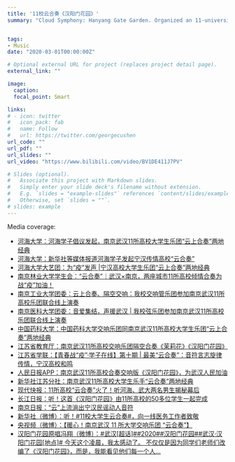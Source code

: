 ```yaml
---
title: '11校云合奏《汉阳门花园》'
summary: "Cloud Symphony: Hanyang Gate Garden. Organized an 11-university symphony orchestra cloud performance -- composition, audio mixing, and video editing. Media coverage [Xinhua News Agency (新华社)](https://m.gmw.cn/2020-03/02/content_1301006574.htm), [People's Daily (人民日报)](https://wap.peopleapp.com/video/rmh11875548/rmh11875548)"


tags:
- Music
date: "2020-03-01T00:00:00Z"

# Optional external URL for project (replaces project detail page).
external_link: ""

image:
  caption:
  focal_point: Smart

links:
# - icon: twitter
#   icon_pack: fab
#   name: Follow
#   url: https://twitter.com/georgecushen
url_code: ""
url_pdf: ""
url_slides: ""
url_video: "https://www.bilibili.com/video/BV1DE411J7PV"

# Slides (optional).
#   Associate this project with Markdown slides.
#   Simply enter your slide deck's filename without extension.
#   E.g. `slides = "example-slides"` references `content/slides/example-slides.md`.
#   Otherwise, set `slides = ""`.
# slides: example
---
```



Media coverage:
- [河海大学：河海学子倡议发起，南京武汉11所高校大学生乐团“云上合奏”两地经典](https://mp.weixin.qq.com/s/nrTDwv2Qd-pbrb-3AZWJPQ)
- [河海大学：新华社等媒体报道河海学子发起宁汉传情高校“云合奏”](https://mp.weixin.qq.com/s/slSk3tAssRxOOtbBdL06Aw)
- [河海大学大艺团：为“疫”发声 |宁汉高校大学生乐团“云上合奏”两地经典](https://mp.weixin.qq.com/s/ZjVEKgCIAJ5UxXZ_lkCDDQ)
- [南京林业大学学生会：“云合奏”｜武汉×南京，两座城市11所高校倾情合奏为战“疫”加油！](https://mp.weixin.qq.com/s/4kYz656YOdW1rujsZsfr-A)
- [南京工业大学团委：云上合奏、隔空交响：我校交响管乐团参加南京武汉11所高校乐团联合线上演奏](https://mp.weixin.qq.com/s/zrWGHE4D-HdpOGcMnGmVAQ)
- [南京医科大学团委：音爱集结，声援武汉 | 我校弦乐团参加南京武汉11所高校乐团联合线上演奏](https://mp.weixin.qq.com/s/SEkuBBEvhD11ReANgqS-_g)
- [中国药科大学：中国药科大学交响乐团同南京武汉11所高校大学生乐团“云上合奏”两地经典](https://mp.weixin.qq.com/s/SUiOPFe0FFVbHmjqUc1Aww)
- [江苏省教育厅：南京武汉11所高校交响乐团隔空合奏《茉莉花》《汉阳门花园》](http://jyt.jiangsu.gov.cn/art/2020/3/2/art_57810_8993005.html)
- [江苏省学联：【青春战“疫”·学子在线】第十期 | 最美“云合奏”：音符言志旋律传情，宁汉高校和鸣](https://mp.weixin.qq.com/s/fjShjxYmeaC-QVXaTyowTA)
- [人民日报APP：南京武汉11所高校合奏交响版《汉阳门花园》，为武汉人民加油 ](https://wap.peopleapp.com/video/rmh11875548/rmh11875548)
- [新华社江苏分社：南京武汉11所高校大学生乐手“云合奏”两地经典](https://m.gmw.cn/2020-03/02/content_1301006574.htm)
- [现代快报：11所高校“云合奏”火了！听河海、武大两名男生揭秘幕后](https://mp.weixin.qq.com/s/x_flKOxGenwKQYD8_W9agw)
- [长江日报：听！这首《汉阳门花园》由11所高校的50多位学生一起完成](https://mp.weixin.qq.com/s/rOKbykXEuKOB3LOhWSc9Ng)
- [南京日报：“云”上流淌出宁汉民谣动人音符](http://www.jswmw.com/9653/202003/t20200301_6536657.shtml)
- [新华社（微博）：听！#11校大学生云合奏#，向一线医务工作者致敬](https://weibo.com/1699432410/IwL6hafUy)
- [央视频（微博）：【暖心！南京武汉 11 所大学交响乐团 “云合奏”】](https://weibo.com/tv/show/1034:4491711460605955)
- [汉阳门花园原唱冯翔（微博）：#武汉[超话]##2020##汉阳门花园##武汉·汉阳门花园[地点]# 今天这个凌晨，我太感动了。 不仅仅是因为同学们老师们改编了《汉阳门花园》，而是，我能看见他们每一个人...](https://weibo.com/tv/show/1034:4477485937524751)


